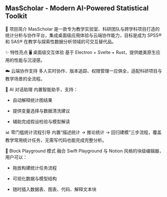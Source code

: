 ## MasScholar - Modern AI-Powered Statistical Toolkit

📌 项目简介
MasScholar 是一款专为教学实验室、科研团队与跨学科项目打造的统计分析与协作平台，集成桌面级应用体验与云端协作能力，目标是成为 SPSS® 和 SAS® 在教学与探索性数据分析领域的可交互替代品。

✨ 特性亮点
🖥️ 桌面级交互体验
基于 Electron + Svelte + Rust，提供媲美原生应用的性能与沉浸感。

☁️ 云端协作支持
多人实时协作、版本追踪、权限管理一应俱全，适配科研项目与教学场景的全流程。

🤖 AI 对话助理
内置智能助手，支持：

* 自动解释统计图结果

* 提供变量选择与数据清洗建议

* 辅助完成假设检验与模型解读

📊 零门槛统计流程引导
内置“描述统计 → 推论统计 → 回归建模”三步流程，覆盖教学常用统计任务，无需写代码也能完成完整分析。

🧩 Block Playground 模式
融合 Swift Playground 与 Notion 风格的块级编辑器，用户可以：

* 拖放构建统计任务流程

* 可视化数据与模型结构

* 随时插入数据表、图表、代码、解释文本块
